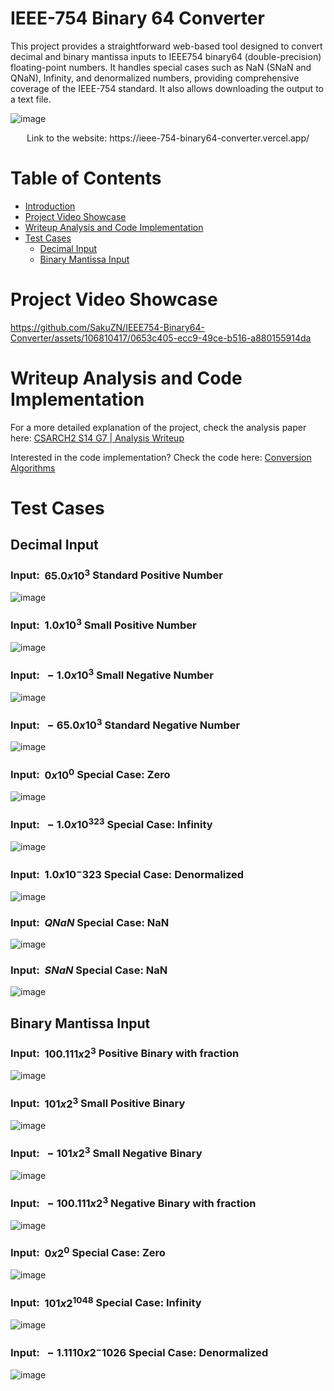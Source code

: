 # IEEE-754 Binary 64 Converter
This project provides a straightforward web-based tool designed to convert decimal and binary mantissa inputs to IEEE754 binary64 (double-precision) floating-point numbers. It handles special cases such as NaN (SNaN and QNaN), Infinity, and denormalized numbers, providing comprehensive coverage of the IEEE-754 standard. It also allows downloading the output to a text file.

![image](https://github.com/SakuZN/IEEE754-Binary64-Converter/assets/106810417/89b260ad-bd70-4b7f-9168-b4580803d4d0)

<p align="center">
  Link to the website: https://ieee-754-binary64-converter.vercel.app/
</p>

# Table of Contents
- [Introduction](#ieee-754-binary-64-converter)
- [Project Video Showcase](#project-video-showcase)
- [Writeup Analysis and Code Implementation](#writeup-analysis-and-code-implementation)
- [Test Cases](#test-cases)
   - [Decimal Input](#decimal-input)
   - [Binary Mantissa Input](#binary-mantissa-input)

# Project Video Showcase
https://github.com/SakuZN/IEEE754-Binary64-Converter/assets/106810417/0653c405-ecc9-49ce-b516-a880155914da

# Writeup Analysis and Code Implementation
For a more detailed explanation of the project, check the analysis paper here:
[CSARCH2 S14 G7 | Analysis Writeup](https://drive.google.com/file/d/1pS35DYscoKE9dhumqqQ7IaV5cNb51ZZA/view?usp=sharing)

Interested in the code implementation? Check the code here: [Conversion Algorithms](https://github.com/SakuZN/IEEE754-Binary64-Converter/blob/master/src/lib/conversion_algorithms.ts)

# Test Cases
## Decimal Input
### Input: $\ 65.0 x 10^3$ Standard Positive Number
![image](https://github.com/SakuZN/IEEE754-Binary64-Converter/assets/106810417/0e6b4946-745c-4edd-84fe-8f8a6de11e7c)

### Input: $\ 1.0 x 10^3$ Small Positive Number
![image](https://github.com/SakuZN/IEEE754-Binary64-Converter/assets/106810417/fa348cd9-5aaf-4629-8eae-c434a014df7e)

### Input: $\ -1.0 x 10^3$ Small Negative Number
![image](https://github.com/SakuZN/IEEE754-Binary64-Converter/assets/106810417/224c1183-4354-4132-a5c9-da38b4cab424)

### Input: $\ -65.0 x 10^3$ Standard Negative Number
![image](https://github.com/SakuZN/IEEE754-Binary64-Converter/assets/106810417/5f3c49eb-3f7f-4f70-a81d-b77857866bbd)

### Input: $\ 0 x 10^0$ Special Case: Zero
![image](https://github.com/SakuZN/IEEE754-Binary64-Converter/assets/106810417/86375f9e-20ca-41b1-8dc3-87699c4a59e2)

### Input: $\ -1.0 x 10^323$ Special Case: Infinity
![image](https://github.com/SakuZN/IEEE754-Binary64-Converter/assets/106810417/4a68e842-3ebf-4539-960b-20897b38f367)

### Input: $\ 1.0 x 10^-323$ Special Case: Denormalized
![image](https://github.com/SakuZN/IEEE754-Binary64-Converter/assets/106810417/dde913a6-ddd0-429b-99e4-a8cccb59cb77)

### Input: $\ QNaN$ Special Case: NaN
![image](https://github.com/SakuZN/IEEE754-Binary64-Converter/assets/106810417/c8a4552f-e38f-4725-a600-50bc1b8cdea8)

### Input: $\ SNaN$ Special Case: NaN
![image](https://github.com/SakuZN/IEEE754-Binary64-Converter/assets/106810417/aec36820-67ba-406a-8b7d-954bb9a5908b)

## Binary Mantissa Input
### Input: $\ 100.111 x 2^3$ Positive Binary with fraction
![image](https://github.com/SakuZN/IEEE754-Binary64-Converter/assets/106810417/5a01855b-16c2-4176-8658-ba4ffce1f8cb)


### Input: $\ 101 x 2^3$ Small Positive Binary
![image](https://github.com/SakuZN/IEEE754-Binary64-Converter/assets/106810417/828e97f0-0318-401f-a828-7b4eb9656b19)


### Input: $\ -101 x 2^3$ Small Negative Binary
![image](https://github.com/SakuZN/IEEE754-Binary64-Converter/assets/106810417/86e0233e-87e1-42bf-b095-3d7021f2affc)


### Input: $\ -100.111 x 2^3$ Negative Binary with fraction
![image](https://github.com/SakuZN/IEEE754-Binary64-Converter/assets/106810417/2562aa55-70ff-4bed-8b5f-4a2e1a0fd5cf)


### Input: $\ 0 x 2^0$ Special Case: Zero
![image](https://github.com/SakuZN/IEEE754-Binary64-Converter/assets/106810417/076c841d-2648-4d07-96f4-79f3f0fa0c10)


### Input: $\ 101 x 2^1048$ Special Case: Infinity
![image](https://github.com/SakuZN/IEEE754-Binary64-Converter/assets/106810417/caf1e4da-557e-42fe-957f-893d70ffa4e7)


### Input: $\ -1.1110 x 2^-1026$ Special Case: Denormalized
![image](https://github.com/SakuZN/IEEE754-Binary64-Converter/assets/106810417/7cd55061-c5d2-4943-9c4f-4e38e29767c7)



